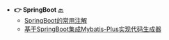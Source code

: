 * **👉 SpringBoot** [🔙 ](/README)
  * [SpringBoot的常用注解](docs/SpringBoot/SpringBoot的常用注解.md)
  * [基于SpringBoot集成Mybatis-Plus实现代码生成器](docs/SpringBoot/基于SpringBoot集成Mybatis-Plus实现代码生成器.md)
 